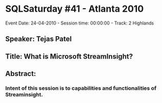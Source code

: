 # SQLSaturday #41 - Atlanta 2010
Event Date: 24-04-2010 - Session time: 00:00:00 - Track: 2 Highlands
## Speaker: Tejas Patel
## Title: What is Microsoft StreamInsight?
## Abstract:
### Intent of this session is to capabilities and functionalities of Streaminsight. 

